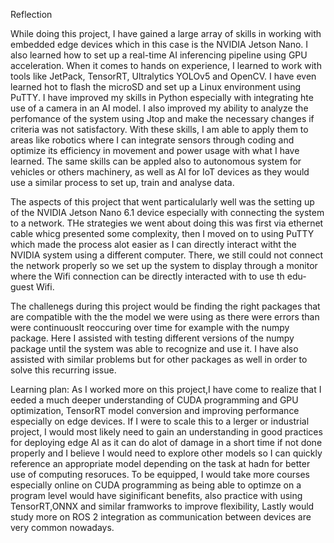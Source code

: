Reflection

While doing this project, I have gained a large array of skills in working with embedded edge devices which in this case is the NVIDIA Jetson Nano.
I also learned how to set up a real-time AI inferencing pipeline using GPU acceleration. When it comes to hands on experience, I learned to work 
with tools like JetPack, TensorRT, Ultralytics YOLOv5 and OpenCV. I have even learned hot to flash the microSD and  set up a Linux environment using 
PuTTY. I have improved my skills in Python especially with integrating hte use of a camera in an AI model. I also improved my ability to analyze the 
perfomance of the system using Jtop and make the necessary  changes if criteria was not satisfactory. With these skills, I am able to apply them to 
areas like robotics where I can integrate sensors through coding and optimize its efficiency in movement and power usage with what I have learned.
The same skills can be appled also to autonomous system for vehicles or others machinery, as well as AI for IoT devices as they would use a similar
process to set up, train and analyse data.

The aspects of this project that went particalularly well was the setting up of the NVIDIA Jetson Nano 6.1 device especially with connecting the
system to a network. THe strategies we went about doing this was first via ethernet cable whicg presented some complexity, then I moved on to using PuTTY
which made the process alot easier as I can directly interact witht the NVIDIA system using a different computer. There, we still could not connect the 
network properly so we set up the system to display through a monitor where the Wifi connection can be directly interacted with to use th edu-guest Wifi. 

The challenegs during this project would be finding the right packages that are compatible with the the model we were using as there were errors than were continuouslt reoccuring over time for example with the numpy package. Here I assisted with testing different versions of the numpy package until the system was able to recognize and use it. I have also assisted with similar problems but for other packages as well in order to solve this recurring issue.


Learning plan:
As I worked more on this project,I have come to realize that I eeded a much deeper understanding of CUDA programming and GPU optimization, TensorRT model conversion and improving performance especially on edge devices. If I were to scale this to a lerger or industrial project, I would most likely need to gain an understanding in good practices for deploying edge AI as it can do alot of damage in a short time if not done properly and I believe I would need to explore other models so I can quickly reference an appropriate model depending on the task at hadn for better use of computing resoruces. To be equipped, I would take more courses especially online on CUDA programming as being able to optimze on a program level would have siginificant benefits, also practice with using TensorRT,ONNX and similar framworks to improve flexibility, Lastly  would study more on ROS 2 integration as communication between devices are very common nowadays.
